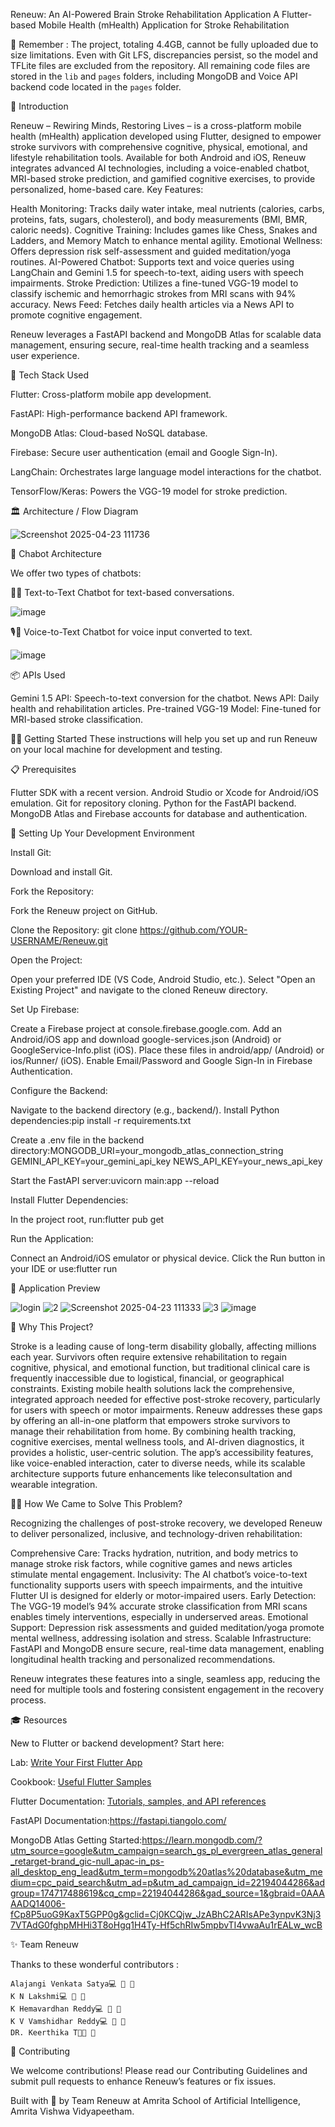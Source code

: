 Reneuw: An AI-Powered Brain Stroke Rehabilitation Application
A Flutter-based Mobile Health (mHealth) Application for Stroke Rehabilitation

🧠 Remember :
The project, totaling 4.4GB, cannot be fully uploaded due to size limitations. Even with Git LFS, discrepancies persist, so the model and TFLite files are excluded from the repository. All remaining code files are stored in the `lib` and `pages` folders, including MongoDB and Voice API backend code located in the `pages` folder.

📌 Introduction

Reneuw – Rewiring Minds, Restoring Lives – is a cross-platform mobile health (mHealth) application developed using Flutter, designed to empower stroke survivors with comprehensive cognitive, physical, emotional, and lifestyle rehabilitation tools. Available for both Android and iOS, Reneuw integrates advanced AI technologies, including a voice-enabled chatbot, MRI-based stroke prediction, and gamified cognitive exercises, to provide personalized, home-based care.
Key Features:

Health Monitoring: Tracks daily water intake, meal nutrients (calories, carbs, proteins, fats, sugars, cholesterol), and body measurements (BMI, BMR, caloric needs).
Cognitive Training: Includes games like Chess, Snakes and Ladders, and Memory Match to enhance mental agility.
Emotional Wellness: Offers depression risk self-assessment and guided meditation/yoga routines.
AI-Powered Chatbot: Supports text and voice queries using LangChain and Gemini 1.5 for speech-to-text, aiding users with speech impairments.
Stroke Prediction: Utilizes a fine-tuned VGG-19 model to classify ischemic and hemorrhagic strokes from MRI scans with 94% accuracy.
News Feed: Fetches daily health articles via a News API to promote cognitive engagement.

Reneuw leverages a FastAPI backend and MongoDB Atlas for scalable data management, ensuring secure, real-time health tracking and a seamless user experience.

🏁 Tech Stack Used

Flutter: Cross-platform mobile app development.

FastAPI: High-performance backend API framework.

MongoDB Atlas: Cloud-based NoSQL database.

Firebase: Secure user authentication (email and Google Sign-In).

LangChain: Orchestrates large language model interactions for the chatbot.

TensorFlow/Keras: Powers the VGG-19 model for stroke prediction.

🏛️ Architecture / Flow Diagram

![Screenshot 2025-04-23 111736](https://github.com/user-attachments/assets/ab32fe50-27b9-4da7-9249-7dcdd539746a)

🤖 Chabot Architecture 

We offer two types of chatbots:

🤖💬 Text-to-Text Chatbot for text-based conversations.

![image](https://github.com/user-attachments/assets/217c9225-8e5c-4c38-81ac-e7d6835f256c)

🎙️📝 Voice-to-Text Chatbot for voice input converted to text.

![image](https://github.com/user-attachments/assets/e2dbac1f-6b28-4af7-a92f-a61716f741da)



📦 APIs Used

Gemini 1.5 API: Speech-to-text conversion for the chatbot.
News API: Daily health and rehabilitation articles.
Pre-trained VGG-19 Model: Fine-tuned for MRI-based stroke classification.

🏃‍♂️ Getting Started
These instructions will help you set up and run Reneuw on your local machine for development and testing.

📋 Prerequisites

Flutter SDK with a recent version.
Android Studio or Xcode for Android/iOS emulation.
Git for repository cloning.
Python for the FastAPI backend.
MongoDB Atlas and Firebase accounts for database and authentication.

🧱 Setting Up Your Development Environment

Install Git:

Download and install Git.


Fork the Repository:

Fork the Reneuw project on GitHub.


Clone the Repository:
git clone https://github.com/YOUR-USERNAME/Reneuw.git


Open the Project:

Open your preferred IDE (VS Code, Android Studio, etc.).
Select "Open an Existing Project" and navigate to the cloned Reneuw directory.


Set Up Firebase:

Create a Firebase project at console.firebase.google.com.
Add an Android/iOS app and download google-services.json (Android) or GoogleService-Info.plist (iOS).
Place these files in android/app/ (Android) or ios/Runner/ (iOS).
Enable Email/Password and Google Sign-In in Firebase Authentication.


Configure the Backend:

Navigate to the backend directory (e.g., backend/).
Install Python dependencies:pip install -r requirements.txt


Create a .env file in the backend directory:MONGODB_URI=your_mongodb_atlas_connection_string
GEMINI_API_KEY=your_gemini_api_key
NEWS_API_KEY=your_news_api_key


Start the FastAPI server:uvicorn main:app --reload




Install Flutter Dependencies:

In the project root, run:flutter pub get




Run the Application:

Connect an Android/iOS emulator or physical device.
Click the Run  button in your IDE or use:flutter run





👀 Application Preview

![login](https://github.com/user-attachments/assets/944839c2-2a81-45a2-8cc4-ef22229d065e)
![2](https://github.com/user-attachments/assets/ea3a235d-a61c-44fa-8751-a24eeb4f993a)
![Screenshot 2025-04-23 111333](https://github.com/user-attachments/assets/4ab08ae8-c85a-4590-9237-0bb9a56451a1)
![3](https://github.com/user-attachments/assets/df6cf845-07ed-413c-860b-df28e550922d)
![image](https://github.com/user-attachments/assets/b92c65ed-44f0-47ff-9bec-47f5a06013e9)





📝 Why This Project?

Stroke is a leading cause of long-term disability globally, affecting millions each year. Survivors often require extensive rehabilitation to regain cognitive, physical, and emotional function, but traditional clinical care is frequently inaccessible due to logistical, financial, or geographical constraints. Existing mobile health solutions lack the comprehensive, integrated approach needed for effective post-stroke recovery, particularly for users with speech or motor impairments.
Reneuw addresses these gaps by offering an all-in-one platform that empowers stroke survivors to manage their rehabilitation from home. By combining health tracking, cognitive exercises, mental wellness tools, and AI-driven diagnostics, it provides a holistic, user-centric solution. The app’s accessibility features, like voice-enabled interaction, cater to diverse needs, while its scalable architecture supports future enhancements like teleconsultation and wearable integration.

🏃‍♂️ How We Came to Solve This Problem?

Recognizing the challenges of post-stroke recovery, we developed Reneuw to deliver personalized, inclusive, and technology-driven rehabilitation:

Comprehensive Care: Tracks hydration, nutrition, and body metrics to manage stroke risk factors, while cognitive games and news articles stimulate mental engagement.
Inclusivity: The AI chatbot’s voice-to-text functionality supports users with speech impairments, and the intuitive Flutter UI is designed for elderly or motor-impaired users.
Early Detection: The VGG-19 model’s 94% accurate stroke classification from MRI scans enables timely interventions, especially in underserved areas.
Emotional Support: Depression risk assessments and guided meditation/yoga promote mental wellness, addressing isolation and stress.
Scalable Infrastructure: FastAPI and MongoDB ensure secure, real-time data management, enabling longitudinal health tracking and personalized recommendations.

Reneuw integrates these features into a single, seamless app, reducing the need for multiple tools and fostering consistent engagement in the recovery process.


🎓 Resources

New to Flutter or backend development? Start here:

Lab: [Write Your First Flutter App](https://docs.flutter.dev/get-started/codelab)

Cookbook: [Useful Flutter Samples](https://flutter.github.io/samples/#)

Flutter Documentation: [Tutorials, samples, and API references](https://docs.flutter.dev/)

FastAPI Documentation:https://fastapi.tiangolo.com/

MongoDB Atlas Getting Started:https://learn.mongodb.com/?utm_source=google&utm_campaign=search_gs_pl_evergreen_atlas_general_retarget-brand_gic-null_apac-in_ps-all_desktop_eng_lead&utm_term=mongodb%20atlas%20database&utm_medium=cpc_paid_search&utm_ad=p&utm_ad_campaign_id=22194044286&adgroup=174717488619&cq_cmp=22194044286&gad_source=1&gbraid=0AAAAADQ14006-fCp8P5uoG9KaxT5GPP0g&gclid=Cj0KCQjw_JzABhC2ARIsAPe3ynpvK3Nj37VTAdG0fghpMHHi3T8oHgq1H4Ty-Hf5chRIw5mpbvTI4vwaAu1rEALw_wcB

✨ Team Reneuw

Thanks to these wonderful contributors :


    Alajangi Venkata Satya💻 📖 🤔 
    K N Lakshmi💻 📖 🤔
    K Hemavardhan Reddy💻 📖 🤔
    K V Vamshidhar Reddy💻 📖 🤔
    DR. Keerthika T🧑‍🏫 🤔
  


🙌 Contributing

We welcome contributions! Please read our Contributing Guidelines and submit pull requests to enhance Reneuw’s features or fix issues.

Built with 💙 by Team Reneuw at Amrita School of Artificial Intelligence, Amrita Vishwa Vidyapeetham.
